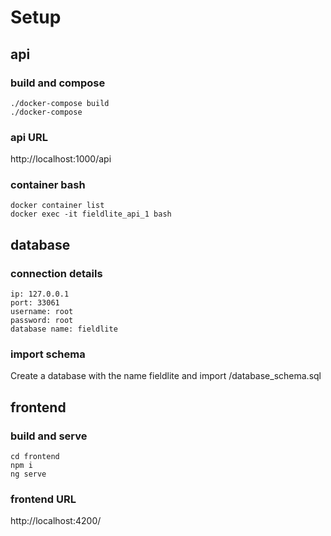 
# Setup

## api

### build and compose
    ./docker-compose build
    ./docker-compose

### api URL
http://localhost:1000/api

### container bash
    docker container list
    docker exec -it fieldlite_api_1 bash

## database

### connection details
    ip: 127.0.0.1
    port: 33061
    username: root
    password: root
    database name: fieldlite

### import schema
Create a database with the name fieldlite and import /database_schema.sql

## frontend

### build and serve
    cd frontend
    npm i
    ng serve

### frontend URL
http://localhost:4200/